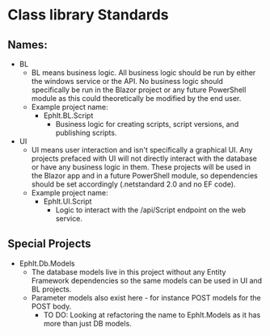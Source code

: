 # Class library Standards

## Names:

* BL
    * BL means business logic. All business logic should be run by either the windows service or the API. No business logic should specifically be run in the Blazor project or any future PowerShell module as this could theoretically be modified by the end user.
    * Example project name:
        * EphIt.BL.Script
            * Business logic for creating scripts, script versions, and publishing scripts.
* UI
    * UI means user interaction and isn't specifically a graphical UI. Any projects prefaced with UI will not directly interact with the database or have any business logic in them. These projects will be used in the Blazor app and in a future PowerShell module, so dependencies should be set accordingly (.netstandard 2.0 and no EF code).
    * Example project name:
        * EphIt.UI.Script
            * Logic to interact with the /api/Script endpoint on the web service.


## Special Projects
* EphIt.Db.Models
    * The database models live in this project without any Entity Framework dependencies so the same models can be used in UI and BL projects. 
    * Parameter models also exist here - for instance POST models for the POST body.
        * TO DO: Looking at refactoring the name to EphIt.Models as it has more than just DB models.
